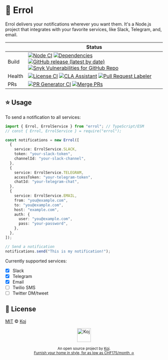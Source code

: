 # 🦉 Errol

Errol delivers your notifications wherever you want them. It's a Node.js project that integrates with your favorite services, like Slack, Telegram, and, email.

<!-- prettier-ignore-start -->
|   | Status |
| - | - |
| Build | [![Node CI](https://github.com/koj-co/errol/workflows/Node%20CI/badge.svg)](https://github.com/koj-co/errol/actions?query=workflow%3A%22Node+CI%22) [![Dependencies](https://img.shields.io/librariesio/github/koj-co/errol)](https://libraries.io/github/koj-co/errol) [![GitHub release (latest by date)](https://img.shields.io/github/v/release/koj-co/errol)](https://github.com/koj-co/errol/releases) [![Snyk Vulnerabilities for GitHub Repo](https://img.shields.io/snyk/vulnerabilities/github/koj-co/errol)](https://snyk.io/test/github/koj-co/errol) |
| Health | [![License CI](https://github.com/koj-co/errol/workflows/License%20CI/badge.svg)](https://github.com/koj-co/errol/actions?query=workflow%3A%22License+CI%22) [![CLA Assistant](https://github.com/koj-co/errol/workflows/CLA%20Assistant/badge.svg)](https://github.com/koj-co/errol/actions?query=workflow%3A%22CLA+Assistant%22) [![Pull Request Labeler](https://github.com/koj-co/errol/workflows/Pull%20Request%20Labeler/badge.svg)](https://github.com/koj-co/errol/actions?query=workflow%3A%22Pull+Request+Labeler%22) |
| PRs | [![PR Generator CI](https://github.com/koj-co/errol/workflows/PR%20Generator%20CI/badge.svg)](https://github.com/koj-co/errol/actions?query=workflow%3A%22PR+Generator+CI%22) [![Merge PRs](https://github.com/koj-co/errol/workflows/Merge%20PRs/badge.svg)](https://github.com/koj-co/errol/actions?query=workflow%3A%22Merge+PRs%22) |
<!-- prettier-ignore-end -->

## ⭐️ Usage

To send a notification to all services:

```ts
import { Errol, ErrolService } from "errol"; // TypeScript/ESM
// const { Errol, ErrolService } = require("errol");

const notifications = new Errol([
  {
    service: ErrolService.SLACK,
    token: "your-slack-token",
    channelId: "your-slack-channel",
  },
  {
    service: ErrolService.TELEGRAM,
    accessToken: "your-telegram-token",
    chatId: "your-telegram-chat",
  },
  {
    service: ErrolService.EMAIL,
    from: "you@example.com",
    to: "you@example.com",
    host: "example.com",
    auth: {
      user: "you@example.com",
      pass: "your-password",
    },
  },
]);

// Send a notification
notifications.send("This is my notification!");
```

Currently supported services:

- [x] Slack
- [x] Telegram
- [x] Email
- [ ] Twilio SMS
- [ ] Twitter DM/tweet

## 📄 License

[MIT](./LICENSE) © [Koj](https://koj.co)

<p align="center">
  <a href="https://koj.co">
    <img width="44" alt="Koj" src="https://kojcdn.com/v1598284251/website-v2/koj-github-footer_m089ze.svg">
  </a>
</p>
<p align="center">
  <sub>An open source project by <a href="https://koj.co">Koj</a>. <br> <a href="https://koj.co">Furnish your home in style, for as low as CHF175/month →</a></sub>
</p>
